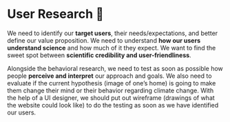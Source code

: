 # User Research 📇

We need to identify our **target users**, their needs/expectations, and better define our value proposition. We need to understand **how our users understand science** and how much of it they expect. We want to find the sweet spot between **scientific credibility and user-friendliness**.

Alongside the behavioral research, we need to test as soon as possible how people **perceive and interpret** our approach and goals. We also need to evaluate if the current hypothesis (image of one’s home) is going to make them change their mind or their behavior regarding climate change. With the help of a UI designer, we should put out wireframe (drawings of what the website could look like) to do the testing as soon as we have identified our users.

